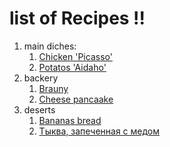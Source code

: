 # list of Recipes !!

1. main diches:
	1. [Chicken 'Picasso'](chicken.md)  
	1. [Potatos 'Aidaho'](aidaho.md)
1. backery
	1. [Brauny](brownie.md)
	1. [Cheese pancaake](cheese_pancakes)
1. deserts
	1. [Bananas bread](bananas.md)
	1. [Тыква, запеченная с медом](dovleac.md)